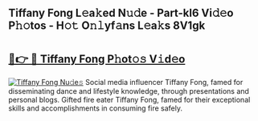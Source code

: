 ## Tiffany Fong L𝚎a𝚔ed N𝚞𝚍e - Part-kl6 Vi𝚍𝚎o P𝚑𝚘tos - H𝚘𝚝 O𝚗𝚕yf𝚊ns L𝚎a𝚔s 8V1gk

# <h2><a href="http://kf9jhv.oniu.top/?m=Tiffany+Fong">🔗👉 🔴 Tiffany Fong P𝚑ot𝚘𝚜 V𝚒d𝚎o</a></h2>

[![Tiffany Fong Nu𝚍e𝚜](https://i.imgur.com/0qMVB7G.gif)](http://kf9jhv.oniu.top/?m=Tiffany+Fong)
Social media influencer Tiffany Fong, famed for disseminating dance and lifestyle knowledge, through presentations and personal blogs. Gifted fire eater Tiffany Fong, famed for their exceptional skills and accomplishments in consuming fire safely.  
